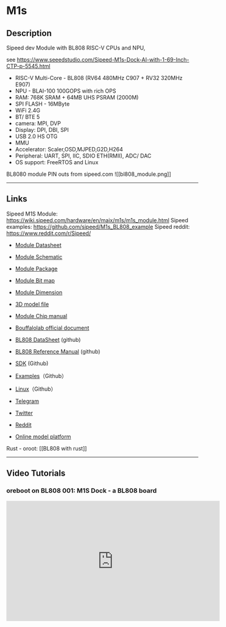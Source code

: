 # M1s

## Description
Sipeed dev Module with BL808 RISC-V CPUs and NPU,

see https://www.seeedstudio.com/Sipeed-M1s-Dock-AI-with-1-69-Inch-CTP-p-5545.html

- RISC-V Multi-Core - BL808 (RV64 480MHz C907 + RV32 320MHz E907)
- NPU - BLAI-100 100GOPS with rich OPS
- RAM: 768K SRAM + 64MB UHS PSRAM (2000M)
- SPI FLASH - 16MByte
- WiFi 2.4G
- BT/ BTE 5
- camera: MPI, DVP
- Display: DPI, DBI, SPI
- USB 2.0 HS OTG
- MMU
- Accelerator: Scaler,OSD,MJPED,G2D,H264  
- Peripheral: UART, SPI, IIC, SDIO ETH(RMII), ADC/ DAC
- OS support: FreeRTOS and Linux

BL8080 module PIN outs from sipeed.com
![[bl808_module.png]]

---
## Links

Sipeed M1S Module: https://wiki.sipeed.com/hardware/en/maix/m1s/m1s_module.html
Sipeed examples: https://github.com/sipeed/M1s_BL808_example
Sipeed reddit: https://www.reddit.com/r/Sipeed/

- [Module Datasheet](https://dl.sipeed.com/shareURL/MAIX/M1s/M1s/1_Specification)
- [Module Schematic](https://dl.sipeed.com/shareURL/MAIX/M1s/M1s/2_Schematic)
- [Module Package](https://dl.sipeed.com/shareURL/MAIX/M1s/M1s/7_Package)
- [Module Bit map](https://dl.sipeed.com/shareURL/MAIX/M1s/M1s/3_Bit_number_map)
- [Module Dimension](https://dl.sipeed.com/shareURL/MAIX/M1s/M1s/4_Dimensional_drawing)
- [3D model file](https://dl.sipeed.com/shareURL/MAIX/M1s/M1s/5_3D_file)
- [Module Chip manual](https://dl.sipeed.com/shareURL/MAIX/M1s/M1s/6_Chip_Manual)
- [Bouffalolab official document](https://dev.bouffalolab.com/home/)
- [BL808 DataSheet](https://github.com/bouffalolab/bl_docs/tree/main/BL808_DS/en) (github)
- [BL808 Reference Manual](https://github.com/bouffalolab/bl_docs/tree/main/BL808_RM/en) (github)

-   [SDK](https://github.com/sipeed/M1s_BL808_SDK) (Github)
-   [Examples](https://github.com/sipeed/M1s_BL808_example)（Github）
-   [Linux](https://github.com/sipeed/M1s_BL808_Linux_SDK)（Github）
-   [Telegram](https://t.me/sipeed)
-   [Twitter](https://twitter.com/SipeedIO)
-   [Reddit](https://www.reddit.com/r/Sipeed/)
-   [Online model platform](https://maixhub.com/)

Rust - oroot: [[BL808 with rust]]

---

## Video Tutorials

### oreboot on BL808 001: M1S Dock - a BL808 board
<iframe width="560" height="315" src="https://www.youtube.com/embed/ARyhNbjE0VM" title="YouTube video player" frameborder="0" allow="accelerometer; autoplay; clipboard-write; encrypted-media; gyroscope; picture-in-picture; web-share" allowfullscreen></iframe>
